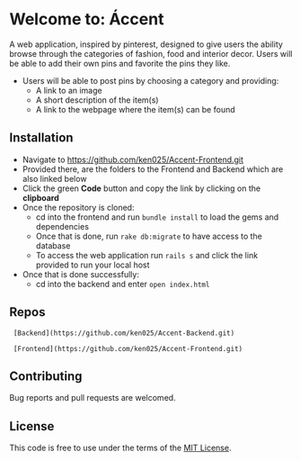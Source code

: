 # Welcome to: Áccent
A web application, inspired by pinterest, designed to give users the ability browse through the categories of fashion, food and interior decor. Users will be able to add their own pins and favorite the pins they like. 

- Users will be able to post pins by choosing a category and providing:
  - A link to an image
  - A short description of the item(s)
  - A link to the webpage where the item(s) can be found

## Installation

  - Navigate to https://github.com/ken025/Accent-Frontend.git
  - Provided there, are the folders to the Frontend and Backend which are also linked below 
  - Click the green **Code** button and copy the link by clicking on the **clipboard**
  - Once the repository is cloned: 
    - cd into the frontend and run `bundle install` to load the gems and dependencies
    - Once that is done, run `rake db:migrate` to have access to the database
    - To access the web application run `rails s` and click the link provided to run your local host
- Once that is done successfully:
  - cd into the backend and enter `open index.html`

## Repos

	 [Backend](https://github.com/ken025/Accent-Backend.git)

     [Frontend](https://github.com/ken025/Accent-Frontend.git)

## Contributing

Bug reports and pull requests are welcomed.

## License
This code is free to use under the terms of the [MIT License](https://opensource.org/licenses/MIT).

